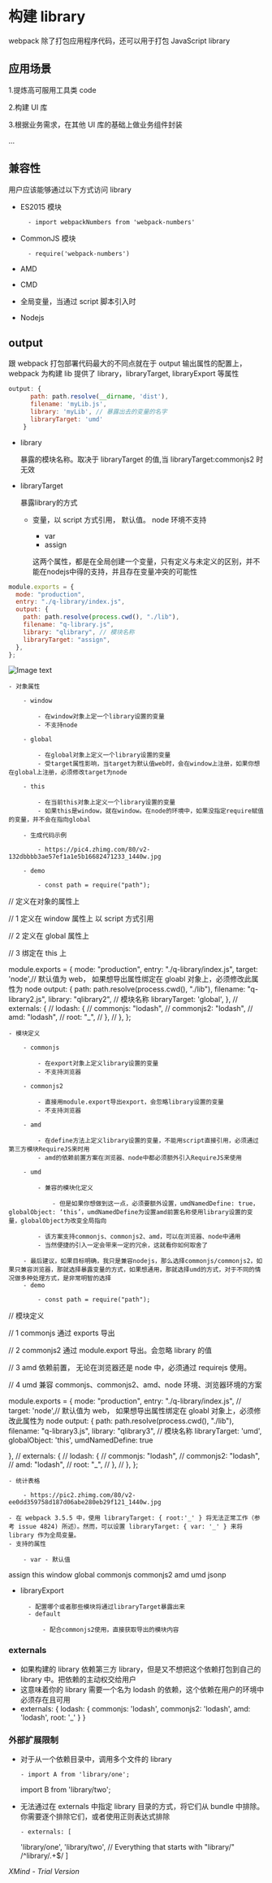 # 构建 library

webpack 除了打包应用程序代码，还可以用于打包 JavaScript library

## 应用场景

1.提炼高可服用工具类 code

2.构建 UI 库

3.根据业务需求，在其他 UI 库的基础上做业务组件封装

...

## 兼容性

用户应该能够通过以下方式访问 library

- ES2015 模块

      	- import webpackNumbers from 'webpack-numbers'

- CommonJS 模块

      	- require('webpack-numbers')

- AMD
- CMD
- 全局变量，当通过 script 脚本引入时
- Nodejs

## output

跟 webpack 打包部署代码最大的不同点就在于 output 输出属性的配置上，webpack 为构建 lib 提供了 library，libraryTarget, libraryExport 等属性

```javascript
output: {
      path: path.resolve(__dirname, 'dist'),
      filename: 'myLib.js',
      library: 'myLib', // 暴露出去的变量的名字
      libraryTarget: 'umd'
    }
```

- library

	暴露的模块名称。取决于 libraryTarget 的值,当 libraryTarget:commonjs2 时无效

- libraryTarget

	暴露library的方式

	- 变量，以 script 方式引用， 默认值。 node 环境不支持 
		- var 
		- assign

    	这两个属性，都是在全局创建一个变量，只有定义与未定义的区别，并不能在nodejs中得的支持，并且存在变量冲突的可能性

```javascript
module.exports = {
  mode: "production",
  entry: "./q-library/index.js",
  output: {
    path: path.resolve(process.cwd(), "./lib"),
    filename: "q-library.js",
    library: "qlibrary", // 模块名称
    libraryTarget: "assign",
  },
};
```

![Image text](https://github.com/qinzhiwei1993/webpack-npmlib/WX20200529-230205@2x.png)


    - 对象属性

    	- window

    		- 在window对象上定一个library设置的变量
    		- 不支持node

    	- global

    		- 在global对象上定义一个library设置的变量
    		- 受target属性影响，当target为默认值web时，会在window上注册，如果你想在global上注册，必须修改target为node

    	- this

    		- 在当前this对象上定义一个library设置的变量
    		- 如果this是window，就在window。在node的环境中，如果没指定require赋值的变量，并不会在指向global

    	- 生成代码示例

    		- https://pic4.zhimg.com/80/v2-132dbbbb3ae57ef1a1e5b16682471233_1440w.jpg

    	- demo

    		- const path = require("path");

// 定义在对象的属性上

// 1 定义在 window 属性上 以 script 方式引用

// 2 定义在 global 属性上

// 3 绑定在 this 上

module.exports = {
mode: "production",
entry: "./q-library/index.js",
target: 'node',// 默认值为 web， 如果想导出属性绑定在 gloabl 对象上，必须修改此属性为 node
output: {
path: path.resolve(process.cwd(), "./lib"),
filename: "q-library2.js",
library: "qlibrary2", // 模块名称
libraryTarget: 'global',
},
// externals: {
// lodash: {
// commonjs: "lodash",
// commonjs2: "lodash",
// amd: "lodash",
// root: "\_",
// },
// },
};

    - 模块定义

    	- commonjs

    		- 在export对象上定义library设置的变量
    		- 不支持浏览器

    	- commonjs2

    		- 直接用module.export导出export，会忽略library设置的变量
    		- 不支持浏览器

    	- amd

    		- 在define方法上定义library设置的变量，不能用script直接引用，必须通过第三方模块RequireJS来时用
    		- amd的依赖前置方案在浏览器、node中都必须额外引入RequireJS来使用

    	- umd

    		- 兼容的模块化定义

    			- 但是如果你想做到这一点，必须要额外设置，umdNamedDefine: true，globalObject: ‘this’，umdNamedDefine为设置amd前置名称使用library设置的变量，globalObject为改变全局指向

    		- 该方案支持commonjs、commonjs2、amd，可以在浏览器、node中通用
    		- 当然便捷的引入一定会带来一定的冗余，这就看你如何取舍了

    	- 最后建议，如果目标明确，我只是兼容nodejs，那么选择commonjs/commonjs2，如果只兼容浏览器，那就选择暴露变量的方式，如果想通用，那就选择umd的方式，对于不同的情况做多种处理方式，是非常明智的选择
    	- demo

    		- const path = require("path");

// 模块定义

// 1 commonjs 通过 exports 导出

// 2 commonjs2 通过 module.export 导出。会忽略 library 的值

// 3 amd 依赖前置， 无论在浏览器还是 node 中，必须通过 requirejs 使用。

// 4 umd 兼容 commonjs、commonjs2、amd、node 环境、浏览器环境的方案

module.exports = {
mode: "production",
entry: "./q-library/index.js",
// target: 'node',// 默认值为 web， 如果想导出属性绑定在 gloabl 对象上，必须修改此属性为 node
output: {
path: path.resolve(process.cwd(), "./lib"),
filename: "q-library3.js",
library: "qlibrary3", // 模块名称
libraryTarget: 'umd',
globalObject: 'this',
umdNamedDefine: true

},
// externals: {
// lodash: {
// commonjs: "lodash",
// commonjs2: "lodash",
// amd: "lodash",
// root: "\_",
// },
// },
};

    - 统计表格

    	- https://pic2.zhimg.com/80/v2-ee0dd359758d187d06abe280eb29f121_1440w.jpg

    - 在 webpack 3.5.5 中，使用 libraryTarget: { root:'_' } 将无法正常工作（参考 issue 4824) 所述）。然而，可以设置 libraryTarget: { var: '_' } 来将 library 作为全局变量。
    - 支持的属性

    	- var - 默认值

assign
this
window
global
commonjs
commonjs2
amd
umd
jsonp

- libraryExport

      	- 配置哪个或者那些模块将通过libraryTarget暴露出来
      	- default

      		- 配合commonjs2使用，直接获取导出的模块内容

### externals

- 如果构建的 library 依赖第三方 library，但是又不想把这个依赖打包到自己的 library 中。把依赖的主动权交给用户
- 这意味着你的 library 需要一个名为 lodash 的依赖，这个依赖在用户的环境中必须存在且可用
- externals: {
  lodash: {
  commonjs: 'lodash',
  commonjs2: 'lodash',
  amd: 'lodash',
  root: '\_'
  }
  }

### 外部扩展限制

- 对于从一个依赖目录中，调用多个文件的 library

      - import A from 'library/one';

  import B from 'library/two';

- 无法通过在 externals 中指定 library 目录的方式，将它们从 bundle 中排除。你需要逐个排除它们，或者使用正则表达式排除

      - externals: [

  'library/one',
  'library/two',
  // Everything that starts with "library/"
  /^library\/.+\$/
  ]

_XMind - Trial Version_
